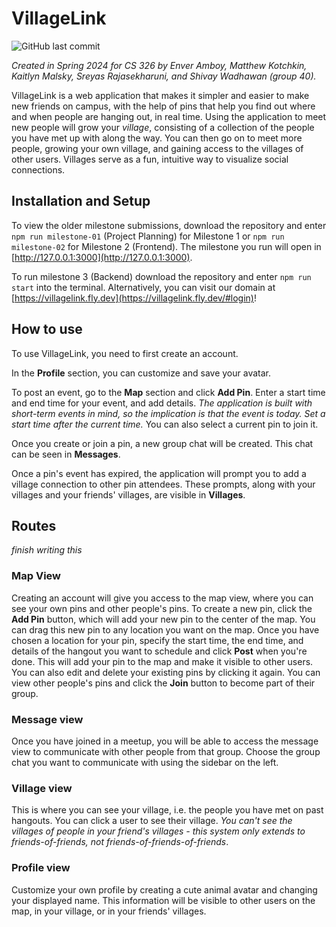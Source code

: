 # VillageLink

![GitHub last commit](https://img.shields.io/github/last-commit/kaitlynmalsky/cs326-g40-project-repo)

_Created in Spring 2024 for CS 326 by Enver Amboy, Matthew Kotchkin, Kaitlyn Malsky, Sreyas Rajasekharuni, and Shivay Wadhawan (group 40)._

VillageLink is a web application that makes it simpler and easier to make new friends on campus, with the help of pins that help you find out where and when people are hanging out, in real time. Using the application to meet new people will grow your _village_, consisting of a collection of the people you have met up with along the way. You can then go on to meet more people, growing your own village, and gaining access to the villages of other users. Villages serve as a fun, intuitive way to visualize social connections.

## Installation and Setup

To view the older milestone submissions, download the repository and enter `npm run milestone-01` (Project Planning) for Milestone 1 or `npm run milestone-02` for Milestone 2 (Frontend). The milestone you run will open in [http://127.0.0.1:3000](http://127.0.0.1:3000).

To run milestone 3 (Backend) download the repository and enter `npm run start` into the terminal.
Alternatively, you can visit our domain at [https://villagelink.fly.dev](https://villagelink.fly.dev/#login)!

## How to use

To use VillageLink, you need to first create an account.

In the **Profile** section, you can customize and save your avatar.

To post an event, go to the **Map** section and click **Add Pin**. Enter a start time and end time for your event, and add details. _The application is built with short-term events in mind, so the implication is that the event is today. Set a start time after the current time._ You can also select a current pin to join it.

Once you create or join a pin, a new group chat will be created. This chat can be seen in **Messages**.

Once a pin's event has expired, the application will prompt you to add a village connection to other pin attendees. These prompts, along with your villages and your friends' villages, are visible in **Villages**.

## Routes
_finish writing this_

### Map View

Creating an account will give you access to the map view, where you can see your own pins and other people's pins. To create a new pin, click the **Add Pin** button, which will add your new pin to the center of the map. You can drag this new pin to any location you want on the map. Once you have chosen a location for your pin, specify the start time, the end time, and details of the hangout you want to schedule and click **Post** when you're done. This will add your pin to the map and make it visible to other users. You can also edit and delete your existing pins by clicking it again. You can view other people's pins and click the **Join** button to become part of their group.

### Message view

Once you have joined in a meetup, you will be able to access the message view to communicate with other people from that group. Choose the group chat you want to communicate with using the sidebar on the left.

### Village view

This is where you can see your village, i.e. the people you have met on past hangouts. You can click a user to see their village. _You can't see the villages of people in your friend's villages - this system only extends to friends-of-friends, not friends-of-friends-of-friends_.

### Profile view

Customize your own profile by creating a cute animal avatar and changing your displayed name. This information will be visible to other users on the map, in your village, or in your friends' villages.
